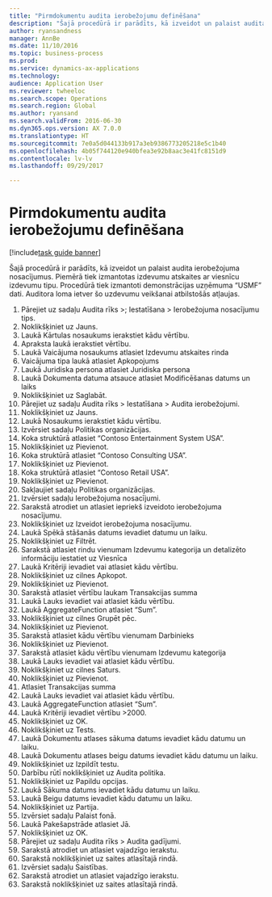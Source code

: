```yaml
--- 
title: "Pirmdokumentu audita ierobežojumu definēšana"
description: "Šajā procedūrā ir parādīts, kā izveidot un palaist audita ierobežojuma nosacījumus."
author: ryansandness
manager: AnnBe
ms.date: 11/10/2016
ms.topic: business-process
ms.prod: 
ms.service: dynamics-ax-applications
ms.technology: 
audience: Application User
ms.reviewer: twheeloc
ms.search.scope: Operations
ms.search.region: Global
ms.author: ryansand
ms.search.validFrom: 2016-06-30
ms.dyn365.ops.version: AX 7.0.0
ms.translationtype: HT
ms.sourcegitcommit: 7e0a5d044133b917a3eb9386773205218e5c1b40
ms.openlocfilehash: 4b05f744120e940bfea3e92b8aac3e41fc8151d9
ms.contentlocale: lv-lv
ms.lasthandoff: 09/29/2017

---
```

# <a name="define-audit-policies-for-source-documents"></a>Pirmdokumentu audita ierobežojumu definēšana

[!include[task guide banner](../../includes/task-guide-banner.md)]

Šajā procedūrā ir parādīts, kā izveidot un palaist audita ierobežojuma nosacījumus. Piemērā tiek izmantotas izdevumu atskaites ar viesnīcu izdevumu tipu. Procedūrā tiek izmantoti demonstrācijas uzņēmuma “USMF” dati. Auditora loma ietver šo uzdevumu veikšanai atbilstošās atļaujas.

1. Pārejiet uz sadaļu Audita rīks >; Iestatīšana > Ierobežojuma nosacījumu tips.
2. Noklikšķiniet uz Jauns.
3. Laukā Kārtulas nosaukums ierakstiet kādu vērtību.
4. Apraksta laukā ierakstiet vērtību.
5. Laukā Vaicājuma nosaukums atlasiet Izdevumu atskaites rinda
6. Vaicājuma tipa laukā atlasiet Apkopojums
7. Laukā Juridiska persona atlasiet Juridiska persona
8. Laukā Dokumenta datuma atsauce atlasiet Modificēšanas datums un laiks
9. Noklikšķiniet uz Saglabāt.
10. Pārejiet uz sadaļu Audita rīks > Iestatīšana > Audita ierobežojumi.
11. Noklikšķiniet uz Jauns.
12. Laukā Nosaukums ierakstiet kādu vērtību.
13. Izvērsiet sadaļu Politikas organizācijas.
14. Koka struktūrā atlasiet “Contoso Entertainment System USA”.
15. Noklikšķiniet uz Pievienot.
16. Koka struktūrā atlasiet “Contoso Consulting USA”.
17. Noklikšķiniet uz Pievienot.
18. Koka struktūrā atlasiet “Contoso Retail USA”.
19. Noklikšķiniet uz Pievienot.
20. Sakļaujiet sadaļu Politikas organizācijas.
21. Izvērsiet sadaļu Ierobežojuma nosacījumi.
22. Sarakstā atrodiet un atlasiet iepriekš izveidoto ierobežojuma nosacījumu.
23. Noklikšķiniet uz Izveidot ierobežojuma nosacījumu.
24. Laukā Spēkā stāšanās datums ievadiet datumu un laiku.
25. Noklikšķiniet uz Filtrēt.
26. Sarakstā atlasiet rindu vienumam Izdevumu kategorija un detalizēto informāciju iestatiet uz Viesnīca
27. Laukā Kritēriji ievadiet vai atlasiet kādu vērtību.
28. Noklikšķiniet uz cilnes Apkopot.
29. Noklikšķiniet uz Pievienot.
30. Sarakstā atlasiet vērtību laukam Transakcijas summa
31. Laukā Lauks ievadiet vai atlasiet kādu vērtību.
32. Laukā AggregateFunction atlasiet “Sum”.
33. Noklikšķiniet uz cilnes Grupēt pēc.
34. Noklikšķiniet uz Pievienot.
35. Sarakstā atlasiet kādu vērtību vienumam Darbinieks  
36. Noklikšķiniet uz Pievienot.
37. Sarakstā atlasiet kādu vērtību vienumam Izdevumu kategorija
38. Laukā Lauks ievadiet vai atlasiet kādu vērtību.
39. Noklikšķiniet uz cilnes Saturs.
40. Noklikšķiniet uz Pievienot.
41. Atlasiet Transakcijas summa
42. Laukā Lauks ievadiet vai atlasiet kādu vērtību.
43. Laukā AggregateFunction atlasiet “Sum”.
44. Laukā Kritēriji ievadiet vērtību >2000.
45. Noklikšķiniet uz OK.
46. Noklikšķiniet uz Tests.
47. Laukā Dokumentu atlases sākuma datums ievadiet kādu datumu un laiku.
48. Laukā Dokumentu atlases beigu datums ievadiet kādu datumu un laiku.
49. Noklikšķiniet uz Izpildīt testu.
50. Darbību rūtī noklikšķiniet uz Audita politika.
51. Noklikšķiniet uz Papildu opcijas.
52. Laukā Sākuma datums ievadiet kādu datumu un laiku.
53. Laukā Beigu datums ievadiet kādu datumu un laiku.
54. Noklikšķiniet uz Partija.
55. Izvērsiet sadaļu Palaist fonā.
56. Laukā Pakešapstrāde atlasiet Jā.
57. Noklikšķiniet uz OK.
58. Pārejiet uz sadaļu Audita rīks > Audita gadījumi.
59. Sarakstā atrodiet un atlasiet vajadzīgo ierakstu.
60. Sarakstā noklikšķiniet uz saites atlasītajā rindā.
61. Izvērsiet sadaļu Saistības.
62. Sarakstā atrodiet un atlasiet vajadzīgo ierakstu.
63. Sarakstā noklikšķiniet uz saites atlasītajā rindā.


